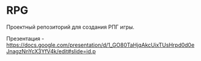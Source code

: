 # RPG 
Проектный репозиторий для создания РПГ игры.  

Презентация - https://docs.google.com/presentation/d/1_GO80TaHjqAkcUixTUsHrpd0d0eJnagzNnYcX3YfV4k/edit#slide=id.p
